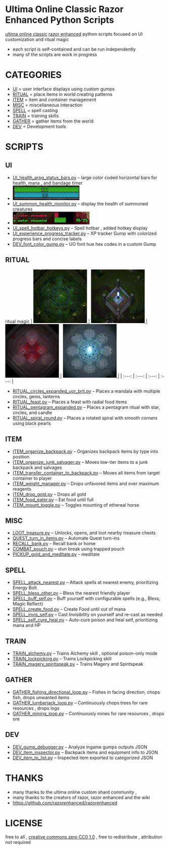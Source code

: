 # Ultima Online Classic Razor Enhanced Python Scripts 
[ultima online classic](https://github.com/ClassicUO/ClassicUO) [razor enhanced](https://github.com/razorenhanced/razorenhanced) python scripts focused on UI customization and ritual magic

- each script is self-contained and can be run independently 
- many of the scripts are work in progress

# CATEGORIES
- [UI](#UI) = user interface displays using custom gumps
- [RITUAL](#RITUAL) = place items in world creating patterns
- [ITEM](#ITEM) = item and container management
- [MISC](#MISC) = miscellaneous interaction
- [SPELL](#SPELL) = spell casting
- [TRAIN](#TRAIN) = training skills
- [GATHER](#GATHER) = gather items from the world
- [DEV](#DEV) = Development tools

# SCRIPTS

## UI
- [UI_health_arpg_status_bars.py](scripts/UI_health_arpg_status_bars.py) – large color coded horizontal bars for health, mana , and bandage timer
- <img src="https://raw.githubusercontent.com/CorvaeOboro/ultima_online_razor_enhanced_python_scripts/refs/heads/main/docs/ultima_ui_health_bar_long.gif?raw=true"/>
- [UI_summon_health_monitor.py](scripts/UI_summon_health_monitor.py) – display the health of summoned creatures
- <img src="https://raw.githubusercontent.com/CorvaeOboro/ultima_online_razor_enhanced_python_scripts/refs/heads/main/docs/ultima_ui_summons_health.png?raw=true"/>
- [UI_spell_hotbar_hotkeys.py](scripts/UI_spell_hotbar_hotkeys.py) – Spell hotbar , added hotkey display
- [UI_experience_progress_tracker.py](scripts/UI_experience_progress_tracker.py) – XP tracker Gump with colorized progress bars and concise labels
- [DEV_font_color_gump.py](scripts/DEV_font_color_gump.py) – UO font hue hex codes in a custom Gump

## RITUAL
ritual magic 
| <a href="https://raw.githubusercontent.com/CorvaeOboro/ultima_online_razor_enhanced_python_scripts/refs/heads/main/docs/ultima_ritual_of_rejuvenation_01.jpg?raw=true"> <img src="https://raw.githubusercontent.com/CorvaeOboro/ultima_online_razor_enhanced_python_scripts/refs/heads/main/docs/ultima_ritual_of_rejuvenation_01.jpg?raw=true" width="170" height="170" /> </a>| <a href="https://raw.githubusercontent.com/CorvaeOboro/ultima_online_razor_enhanced_python_scripts/refs/heads/main/docs/ultima_ritual_of_andaria_gate_01.jpg?raw=true"> <img src="https://raw.githubusercontent.com/CorvaeOboro/ultima_online_razor_enhanced_python_scripts/refs/heads/main/docs/ultima_ritual_of_andaria_gate_01.jpg?raw=true" width="170" height="170" /> </a> | <a href="https://raw.githubusercontent.com/CorvaeOboro/ultima_online_razor_enhanced_python_scripts/refs/heads/main/docs/ultima_ritual_of_compassion_01.jpg?raw=true"> <img src="https://raw.githubusercontent.com/CorvaeOboro/ultima_online_razor_enhanced_python_scripts/refs/heads/main/docs/ultima_ritual_of_compassion_01.jpg?raw=true" width="170" height="170" /> </a>  | <a href="https://raw.githubusercontent.com/CorvaeOboro/ultima_online_razor_enhanced_python_scripts/refs/heads/main/docs/ultima_ritual_of_luna_01.jpg?raw=true"> <img src="https://raw.githubusercontent.com/CorvaeOboro/ultima_online_razor_enhanced_python_scripts/refs/heads/main/docs/ultima_ritual_of_luna_01.jpg?raw=true" width="170" height="170" /> </a>  |
| :---: | :---: | :---: | :---: |

- [RITUAL_circles_expanded_uor_brit.py](scripts/RITUAL_circles_expanded_uor_brit.py) – Places a mandala  with multiple circles, gems, lanterns
- [RITUAL_feast.py](scripts/RITUAL_feast.py) – Places a feast with radial food items
- [RITUAL_pentagram_expanded.py](scripts/RITUAL_pentagram_expanded.py) – Places a pentagram ritual with star, circles, and candle 
- [RITUAL_spiral_round.py](scripts/RITUAL_spiral_round.py) – Places a rotated spiral with smooth corners using black pearls

## ITEM
- [ITEM_organize_backpack.py](scripts/ITEM_organize_backpack.py) – Organizes backpack items by type into  position
- [ITEM_organize_junk_salvager.py](scripts/ITEM_organize_junk_salvager.py) – Moves low-tier items to a junk backpack and salvages 
- [ITEM_transfer_container_to_backpack.py](scripts/ITEM_transfer_container_to_backpack.py) – Moves all items from target container to player
- [ITEM_weight_manager.py](scripts/ITEM_weight_manager.py) – Drops unfavored items and over maximum reagents
- [ITEM_drop_gold.py](scripts/ITEM_drop_gold.py) – Drops all gold 
- [ITEM_food_eater.py](scripts/ITEM_food_eater.py) – Eat food until full
- [ITEM_mount_toggle.py](scripts/ITEM_mount_toggle.py) – Toggles mounting of ethereal horse

## MISC
- [LOOT_treasure.py](scripts/LOOT_treasure.py) – Unlocks, opens, and loot nearby treasure chests
- [QUEST_turn_in_items.py](scripts/QUEST_turn_in_items.py) – Automate Quest turn-ins 
- [RECALL_bank.py](scripts/RECALL_bank.py) – Recall bank or home
- [COMBAT_pouch.py](scripts/COMBAT_pouch.py) – stun break using trapped pouch
- [PICKUP_gold_and_meditate.py](scripts/PICKUP_gold_and_meditate.py) – meditate

## SPELL
- [SPELL_attack_nearest.py](scripts/SPELL_attack_nearest.py) – Attack spells at nearest enemy, prioritizing Energy Bolt.
- [SPELL_bless_other.py](scripts/SPELL_bless_other.py) – Bless the nearest friendly player
- [SPELL_buff_self.py](scripts/SPELL_buff_self.py) – Buff yourself with configurable spells (e.g., Bless, Magic Reflect)
- [SPELL_create_food.py](scripts/SPELL_create_food.py) – Create Food until out of mana
- [SPELL_invis_self.py](scripts/SPELL_invis_self.py) – Cast Invisibility on yourself and re-cast as needed
- [SPELL_self_cure_heal.py](scripts/SPELL_self_cure_heal.py) – Auto-cure poison and heal self, prioritizing mana and HP

## TRAIN
- [TRAIN_alchemy.py](scripts/TRAIN_alchemy.py) – Trains Alchemy skill , optional poison-only mode
- [TRAIN_lockpicking.py](scripts/TRAIN_lockpicking.py) – Trains Lockpicking skill 
- [TRAIN_magery_spiritspeak.py](scripts/TRAIN_magery_spiritspeak.py) – Trains Magery and Spiritspeak 

## GATHER
- [GATHER_fishing_directional_loop.py](scripts/GATHER_fishing_directional_loop.py) – Fishes in facing direction, chops fish, drops unwanted items
- [GATHER_lumberjack_loop.py](scripts/GATHER_lumberjack_loop.py) – Continuously chops trees for rare resources , drops logs
- [GATHER_mining_loop.py](scripts/GATHER_mining_loop.py) – Continuously mines for rare resources , drops ore

## DEV
- [DEV_gump_debugger.py](scripts/DEV_gump_debugger.py) – Analyze ingame gumps outputs JSON 
- [DEV_item_inspector.py](scripts/DEV_item_inspector.py) – Backpack items and equipment info to JSON
- [DEV_item_to_list.py](scripts/DEV_item_to_list.py) –  Inspected item exported to categorized JSON 


# THANKS
- many thanks to the ultima online custom shard community , 
- many thanks to the creators of razor, razor enhanced and the wiki
- https://github.com/razorenhanced/razorenhanced

# LICENSE
free to all , [creative commons zero CC0 1.0](https://creativecommons.org/publicdomain/zero/1.0/)  , free to redistribute , attribution not required